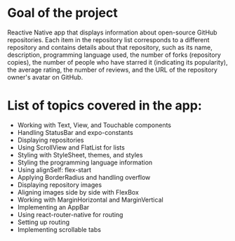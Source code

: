 # Goal of the project

Reactive Native app that displays information about open-source GitHub repositories. Each item in the repository list corresponds to a different repository and contains details about that repository, such as its name, description, programming language used, the number of forks (repository copies), the number of people who have starred it (indicating its popularity), the average rating, the number of reviews, and the URL of the repository owner's avatar on GitHub.

# List of topics covered in the app:

  - Working with Text, View, and Touchable components
  - Handling StatusBar and expo-constants
  - Displaying repositories
  - Using ScrollView and FlatList for lists
  - Styling with StyleSheet, themes, and styles
  - Styling the programming language information
  - Using alignSelf: flex-start
  - Applying BorderRadius and handling overflow
  - Displaying repository images
  - Aligning images side by side with FlexBox
  - Working with MarginHorizontal and MarginVertical
  - Implementing an AppBar
  - Using react-router-native for routing
  - Setting up routing
  - Implementing scrollable tabs
